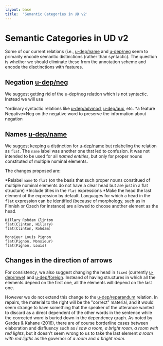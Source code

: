 ```yaml
---
layout: base
title:  'Semantic Categories in UD v2'
---
```


# Semantic Categories in UD v2

Some of our current relations (i.e., [u-dep/name]() and [u-dep/neg]() seem to primarily encode semantic distinctions (rather than syntactic). The question is whether we should eliminate these from the annotation scheme and encode the disctinctions with features.

## Negation [u-dep/neg]()
We suggest getting rid of the [u-dep/neg]() relation which is not syntactic. Instead we will use

*ordinary syntactic relations like [u-dep/advmod](), [u-dep/aux](), etc.
*a feature Negative=Neg on the negative word to preserve the information about negation

## Names [u-dep/name]()
We suggest keeping a distinction for [u-dep/name]() but relabeling the relation as `flat`. The `name` label was another one that led to confusion. It was not intended to be used for all *named entities*, but only for proper nouns constituted of multiple nominal elements. 

The changes proposed are:

*Relabel `name` to `flat` (on the basis that such proper nouns constitued of multiple nominal elements do not have a clear head but are just in a flat structure)
*Include titles in the `flat` expressions
*Make the head the last element of the expression by default. Languages for which a head in the `flat` expression can be identified (because of morphology, such as in Finnish or Czech for instance) are allowed to choose another element as the head.

~~~ sdparse
Hillary Rohdam Clinton
flat(Clinton, Hillary)
flat(Clinton, Rohdam)
~~~

~~~ sdparse
Monsieur Louis Pignon
flat(Pignon, Monsieur)
flat(Pignon, Louis)
~~~

## Changes in the direction of arrows
For consistency, we also suggest changing the head in `fixed` (currently [u-dep/mwe]()) and [u-dep/foreign](). Insteand of having structures in which all the elements depend on the first one, all the elements will depend on the last one.

However we do not extend this change to the [u-dep/reparandum]() relation. In repairs, the material to the right will be the "correct" material, and it would seem strange to have something that the speaker of the utterance wanted to discard as a direct dependent of the other words in the sentence while the corrected word is buried down in the dependency graph.
As noted by Gerdes & Kahane (2016), there are of course borderline cases between elaboration and disfluency such as *I saw a room, a bright room, a room with red lights*, but it doesn't seem wrong to us to take the last element *a room with red ligths* as the governor of *a room* and *a bright room*.


